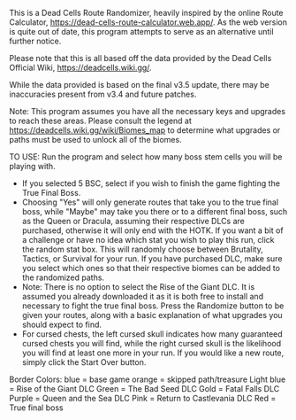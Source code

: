 This is a Dead Cells Route Randomizer, heavily inspired by the online Route Calculator, https://dead-cells-route-calculator.web.app/. As the web version is quite out of date, this program attempts to serve as an alternative until further notice.

Please note that this is all based off the data provided by the Dead Cells Official Wiki, https://deadcells.wiki.gg/.

While the data provided is based on the final v3.5 update, there may be inaccuracies present from v3.4 and future patches.

Note: This program assumes you have all the necessary keys and upgrades to reach these areas. Please consult the legend at https://deadcells.wiki.gg/wiki/Biomes_map to determine what upgrades or paths must be used to unlock all of the biomes.

TO USE:
  Run the program and select how many boss stem cells you will be playing with.
  - If you selected 5 BSC, select if you wish to finish the game fighting the True Final Boss.
  - Choosing "Yes" will only generate routes that take you to the true final boss, while "Maybe" may take you there or to a different final boss, such as the Queen or Dracula, assuming their respective DLCs are purchased, otherwise it will only end with the HOTK.
  If you want a bit of a challenge or have no idea which stat you wish to play this run, click the random stat box. This will randomly choose between Brutality, Tactics, or Survival for your run.
  If you have purchased DLC, make sure you select which ones so that their respective biomes can be added to the randomized paths.
  - Note: There is no option to select the Rise of the Giant DLC. It is assumed you already downloaded it as it is both free to install and necessary to fight the true final boss.
  Press the Randomize button to be given your routes, along with a basic explanation of what upgrades you should expect to find.
  - For cursed chests, the left cursed skull indicates how many guaranteed cursed chests you will find, while the right cursed skull is the likelihood you will find at least one more in your run.
  If you would like a new route, simply click the Start Over button.

Border Colors:
  blue = base game
  orange = skipped path/treasure
  Light blue = Rise of the Giant DLC
  Green = The Bad Seed DLC
  Gold = Fatal Falls DLC
  Purple = Queen and the Sea DLC
  Pink = Return to Castlevania DLC
  Red = True final boss
